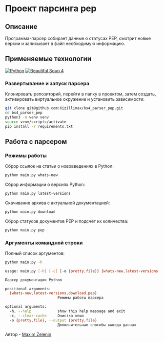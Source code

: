 # Проект парсинга pep
## Описание
Программа-парсер собирает данные о статусах PEP, смотрит новые версии и записывает в файл необходимую информацию.

## Применяемые технологии

[![Python](https://img.shields.io/badge/Python-3.7-blue?style=flat-square&logo=Python&logoColor=3776AB&labelColor=d0d0d0)](https://www.python.org/)
[![Beautiful Soup 4](https://img.shields.io/badge/BeautifulSoup-4.9.3-blue?style=flat-square&labelColor=d0d0d0)](https://beautiful-soup-4.readthedocs.io)

### Развертывание и запуск парсера

Клонировать репозиторий, перейти в папку в проектом, затем создать, активировать виртуальное окружение и установить зависимости:

```bash
git clone git@github.com:Xizillimax/bs4_parser_pep.git
cd bs4_parser_pep
python3 -m venv venv
source venv/scripts/activate
pip install -r requirements.txt
```

## Работа с парсером

### Режимы работы
Сброр ссылок на статьи о нововведениях в Python:
```bash
python main.py whats-new
```
Сброр информации о версиях Python:
```bash
python main.py latest-versions
```
Скачивание архива с актуальной документацией:
```bash
python main.py download
```
Сброр статусов документов PEP и подсчёт их количества:
```bash
python main.py pep
```

### Аргументы командной строки
Полный список аргументов:
```bash
python main.py -h
```
```bash
usage: main.py [-h] [-c] [-o {pretty,file}] {whats-new,latest-versions,download,pep}

Парсер документации Python

positional arguments:
  {whats-new,latest-versions,download,pep}
                        Режимы работы парсера

optional arguments:
  -h, --help            show this help message and exit
  -c, --clear-cache     Очистка кеша
  -o {pretty,file}, --output {pretty,file}
                        Дополнительные способы вывода данных
```

Автор - [Maxim Zelenin](https://github.com/Xizillimax)